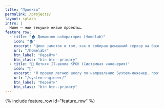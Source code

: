 ```yaml
---
title: "Проекты"
permalink: /projects/
layout: splash
intro: |
  Ниже — мои текущие живые проекты…
feature_row:
  - title: "🏠 Домашняя лаборатория (Homelab)"
    icon: "🏠"
    excerpt: "Цикл заметок о том, как я собираю домашний сервер на базе мини‑ПК и Proxmox"
    url: "/homelab/"
    btn_label: "Перейти"
    btn_class: "btn btn--primary"
  - title: "📘 Летняя IT-школа КРОК (Системная инженерия)"
    icon: "📘"
    excerpt: "Я прошел летнюю школу по направлению System-инженер, поэтому хочу поделиться своими конспектами."
    url: "/system-engineer/"
    btn_label: "Перейти"
    btn_class: "btn btn--primary"
---
```


{% include feature_row id="feature_row" %}
